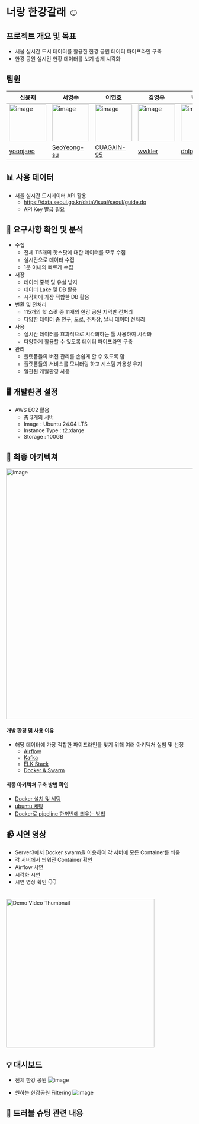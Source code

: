 # 너랑 한강갈래 :relaxed:

## 프로젝트 개요 및 목표 

- 서울 실시간 도시 데이터를 활용한 한강 공원 데이터 파이프라인 구축
- 한강 공원 실시간 현황 데이터를 보기 쉽게 시각화

## 팀원 

|신윤재|서영수|이연호|김영우|박윤수|정지석|
|--|--|--|--|--|--|
|<img width="100" alt="image" src="https://github.com/user-attachments/assets/711bd24b-02b0-4515-8c42-feb87f47ff33">|<img width="100" alt="image" src="https://github.com/user-attachments/assets/9ab53d0c-6ba4-45b9-aaef-032918bac885">|<img width="100" alt="image" src="https://github.com/user-attachments/assets/31148c90-50b8-4b01-9b02-0845e9226275">|<img width="100" alt="image" src="https://github.com/user-attachments/assets/7db3eda9-319c-4fd4-aa87-023d82c65560">|<img width="100" alt="image" src="https://github.com/user-attachments/assets/48dab61e-66ca-4af0-9f8f-91a81782109c">|<img width="100" alt="image" src="https://github.com/user-attachments/assets/44160bab-2c35-4576-a4e3-ada84714a7ad">|
|[yoonjaeo](https://github.com/yoonjaeo)|[SeoYeong-su](https://github.com/SeoYeong-su)|[CUAGAIN-95](https://github.com/CUAGAIN-95)|[wwkler](https://github.com/wwkler)|[dnlpys](https://github.com/dnlpys)|[jiseok6843](https://github.com/jiseok6843)|


## :bar_chart: 사용 데이터
- 서울 실시간 도시데이터 API 활용
  - https://data.seoul.go.kr/dataVisual/seoul/guide.do
  - API Key 발급 필요 

## :low_brightness: 요구사항 확인 및 분석
- 수집
  - 전체 115개의 핫스팟에 대한 데이터를 모두 수집 
  - 실시간으로 데이터 수집
  - 1분 이내의 빠르게 수집 
- 저장
  - 데이터 중복 및 유실 방지
  - 데이터 Lake 및 DB 활용
  - 시각화에 가장 적합한 DB 활용
- 변환 및 전처리
  - 115개의 핫 스팟 중 11개의 한강 공원 지역만 전처리
  - 다양한 데이터 중 인구, 도로, 주차장, 날씨 데이터 전처리 
- 사용
  - 실시간 데이터를 효과적으로 시각화하는 툴 사용하여 시각화
  - 다양하게 활용할 수 있도록 데이터 파이프라인 구축
- 관리
  - 플렛폼들의 버전 관리를 손쉽게 할 수 있도록 함
  - 플렛폼들의 서비스를 모니터링 하고 시스템 가용성 유지
  - 일관된 개발환경 사용

## :desktop_computer: 개발환경 설정
- AWS EC2 활용
  - 총 3개의 서버
  - Image : Ubuntu 24.04 LTS
  - Instance Type : t2.xlarge
  - Storage : 100GB

## 📐 최종 아키텍쳐 
<img width="675" alt="image" src="https://github.com/user-attachments/assets/a96a7350-7b16-4bbe-b1b6-7bc18ea94161">


#### 개발 환경 및 사용 이유
- 해당 데이터에 가장 적합한 파이프라인를 찾기 위해 여러 아키텍쳐 실험 및 선정
  - [Airflow](architecture/airflow)
  - [Kafka](architechture/kafka)
  - [ELK Stack](architecture/kafka_consumer)
  - [Docker & Swarm](setup/docker.md)

#### 최종 아키텍쳐 구축 방법 확인
- [Docker 설치 및 세팅](setup/docker.md)
- [ubuntu 세팅](setup/ubuntu.md)
- [Docker로 pipeline 한꺼번에 띄우는 방법](setting/README.md) 


## :video_camera: 시연 영상
- Server3에서 Docker swarm을 이용하여 각 서버에 모든 Container를 띄움
- 각 서버에서 띄워진 Container 확인
- Airflow 시연
- 시각화 시연
- 시연 영상 확인 :point_down::point_down:

<br>
<a href="https://youtu.be/83F02z5lzX8" target="_blank">
  <img src="https://github.com/user-attachments/assets/4aa4ecc0-80e8-4d24-a154-7dc1c869f3c2" alt="Demo Video Thumbnail" width="400" />
</a>


## 	:bulb: 대시보드 
- 전체 한강 공원 
![image](https://github.com/user-attachments/assets/feb8e51d-bb94-4f41-aadf-9031bfb03e8d)

- 원하는 한강공원 Filtering
![image](https://github.com/user-attachments/assets/7a3e3a2b-e232-47bd-a6a7-b716f3c0cfc0)

## :mag_right: 트러블 슈팅 관련 내용 
